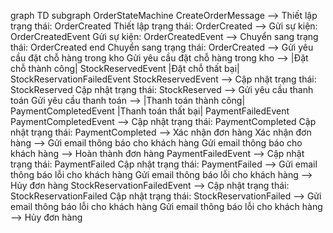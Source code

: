 graph TD
subgraph OrderStateMachine
CreateOrderMessage --> Thiết lập trạng thái: OrderCreated
Thiết lập trạng thái: OrderCreated --> Gửi sự kiện: OrderCreatedEvent
Gửi sự kiện: OrderCreatedEvent --> Chuyển sang trạng thái: OrderCreated
end
Chuyển sang trạng thái: OrderCreated --> Gửi yêu cầu đặt chỗ hàng trong kho
Gửi yêu cầu đặt chỗ hàng trong kho --> |Đặt chỗ thành công| StockReservedEvent
|Đặt chỗ thất bại| StockReservationFailedEvent
StockReservedEvent --> Cập nhật trạng thái: StockReserved
Cập nhật trạng thái: StockReserved --> Gửi yêu cầu thanh toán
Gửi yêu cầu thanh toán --> |Thanh toán thành công| PaymentCompletedEvent
|Thanh toán thất bại| PaymentFailedEvent
PaymentCompletedEvent --> Cập nhật trạng thái: PaymentCompleted
Cập nhật trạng thái: PaymentCompleted --> Xác nhận đơn hàng
Xác nhận đơn hàng --> Gửi email thông báo cho khách hàng
Gửi email thông báo cho khách hàng --> Hoàn thành đơn hàng
PaymentFailedEvent --> Cập nhật trạng thái: PaymentFailed
Cập nhật trạng thái: PaymentFailed --> Gửi email thông báo lỗi cho khách hàng
Gửi email thông báo lỗi cho khách hàng --> Hủy đơn hàng
StockReservationFailedEvent --> Cập nhật trạng thái: StockReservationFailed
Cập nhật trạng thái: StockReservationFailed --> Gửi email thông báo lỗi cho khách hàng
Gửi email thông báo lỗi cho khách hàng --> Hủy đơn hàng
